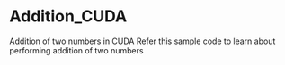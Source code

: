 # Addition_CUDA
Addition of two numbers in CUDA
Refer this sample code to learn about performing addition of two numbers
